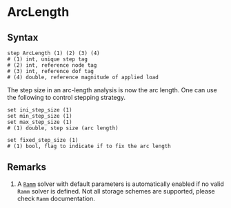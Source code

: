 # ArcLength

## Syntax

```
step ArcLength (1) (2) (3) (4)
# (1) int, unique step tag
# (2) int, reference node tag
# (3) int, reference dof tag
# (4) double, reference magnitude of applied load
```

The step size in an arc-length analysis is now the arc length.
One can use the following to control stepping strategy.

```
set ini_step_size (1)
set min_step_size (1)
set max_step_size (1)
# (1) double, step size (arc length)

set fixed_step_size (1)
# (1) bool, flag to indicate if to fix the arc length
```

## Remarks

1. A [`Ramm`](../Solver/Ramm.md) solver with default parameters is automatically enabled if no valid `Ramm` solver is
   defined. Not all storage schemes are supported, please check `Ramm` documentation.
